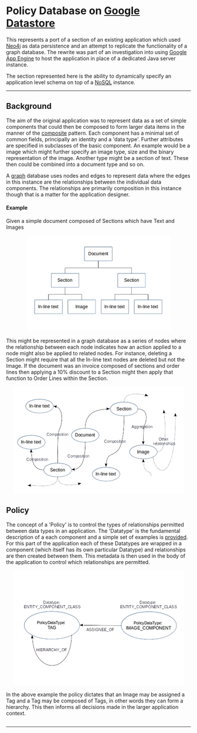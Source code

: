 # Policy Database on [Google Datastore](https://cloud.google.com/datastore)


This represents a port of a section of an existing application which used [Neo4j](https://neo4j.com/) as data persistence and an attempt to replicate the functionality of a graph database. The rewrite was part of an investigation into using [Google App Engine](https://cloud.google.com/appengine/) to host the application in place of a dedicated Java server instance.  

The section represented here is the ability to dynamically specify an application level schema on top of a [NoSQL](https://en.wikipedia.org/wiki/NoSQL) instance. 

___

## Background

The aim of the original application was to represent data as a set of simple components that could then be composed to form larger data items in the manner of the [composite](https://en.wikipedia.org/wiki/Composite_pattern) pattern. Each component has a minimal set of common fields, principally an identity and a 'data type'. Further attributes are specified in subclasses of the basic component. An example would be a image which might further specify an image type, size and the binary representation of the image. Another type might be a section of text. These then could be combined into a document type and so on.

 A [graph](https://en.wikipedia.org/wiki/Graph_database) database uses nodes and edges to represent data where the edges in this instance are the relationships between the individual data components. The relationships are primarily composition in this instance though that is a matter for the application designer. 

#### Example

Given a simple document composed of Sections which have Text and Images 

<p align="center">
<img src="https://github.com/srbaird/PolicyComponentsForDataStore/blob/master/documents/Document Structure Example.jpg" alt="Document Example"  >
</p>

This might be represented in a graph database as a series of nodes where the relationship between each node indicates how an action applied to a node might also be applied to related nodes. For instance, deleting a Section might require that all the In-line text nodes are deleted but not the Image. If the document was an invoice composed of sections and order lines then applying a 10% discount to a Section might then apply that function to Order Lines within the Section.

 <p align="center">
<img src="https://github.com/srbaird/PolicyComponentsForDataStore/blob/master/documents/Document Graph Example.jpg" alt="Graph Example"  >

## Policy

The concept of a 'Policy' is to control the types of relationships permitted between data types in an application. The 'Datatype' is the fundamental description of a each component and a simple set of examples is [provided](https://github.com/srbaird/PolicyComponentsForDataStore/blob/master/src/main/java/com/bac/policydsentitycomponent/external/EntityComponentDataType.java). For this part of the application each of these Datatypes are wrapped in a component (which itself has its own particular Datatype) and relationships are then created between them. This metadata is then used in the body of the application to control which relationships are permitted.

 <p align="center">
<img src="https://github.com/srbaird/PolicyComponentsForDataStore/blob/master/documents/Policy Graph Example.jpg" alt="Graph Example"  >

In the above example the policy dictates that an Image may be assigned a Tag and a Tag may be composed of Tags, in other words they can form a hierarchy. This then informs all decisions made in the larger application context.

```
```

___



